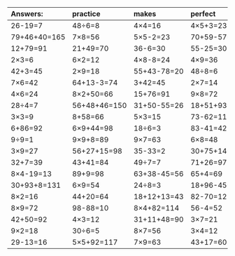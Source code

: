 | Answers: | practice | makes | perfect | ! |
| :--- | :--- | :--- | :--- | :--- |
| 26-19=7 | 48÷6=8 | 4×4=16 | 4×5+3=23 | 7×2-11=3 | 
| 79+46+40=165 | 7×8=56 | 5×5-2=23 | 70+59-57=72 | 5×7=35 | 
| 12+79=91 | 21+49=70 | 36-6=30 | 55-25=30 | 10÷2=5 | 
| 2×3=6 | 6×2=12 | 4×8-8=24 | 4×9=36 | 11+58=69 | 
| 42+3=45 | 2×9=18 | 55+43-78=20 | 48÷8=6 | 8×6-19=29 | 
| 7×6=42 | 64+13-3=74 | 3+42=45 | 2×7=14 | 2×2=4 | 
| 4×6=24 | 8×2+50=66 | 15+76=91 | 9×8=72 | 2×5=10 | 
| 28÷4=7 | 56+48+46=150 | 31+50-55=26 | 18+51+93=162 | 3×8=24 | 
| 3×3=9 | 8+58=66 | 5×3=15 | 73-62=11 | 7×4=28 | 
| 6+86=92 | 6×9+44=98 | 18÷6=3 | 83-41=42 | 75-45=30 | 
| 9÷9=1 | 9×9+8=89 | 9×7=63 | 6×8=48 | 96-8=88 | 
| 3×9=27 | 56+27+15=98 | 35-33=2 | 30+75+14=119 | 2×6=12 | 
| 32+7=39 | 43+41=84 | 49÷7=7 | 71+26=97 | 8×6=48 | 
| 8×4-19=13 | 89+9=98 | 63+38-45=56 | 65+4=69 | 4×8=32 | 
| 30+93+8=131 | 6×9=54 | 24÷8=3 | 18+96-45=69 | 6×4=24 | 
| 8×2=16 | 44+20=64 | 18+12+13=43 | 82-70=12 | 7×2-13=1 | 
| 8×9=72 | 98-88=10 | 8×4+82=114 | 56-4=52 | 23+47+45=115 | 
| 42+50=92 | 4×3=12 | 31+11+48=90 | 3×7=21 | 5×5=25 | 
| 9×2=18 | 30÷6=5 | 8×7=56 | 3×4=12 | 89-60=29 | 
| 29-13=16 | 5×5+92=117 | 7×9=63 | 43+17=60 | 79-57=22 | 
